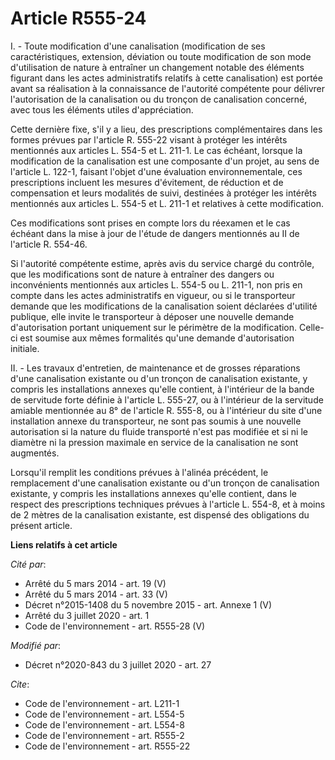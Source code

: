# Article R555-24

I. - Toute modification d'une canalisation (modification de ses caractéristiques, extension, déviation ou toute modification
de son mode d'utilisation de nature à entraîner un changement notable des éléments figurant dans les actes administratifs
relatifs à cette canalisation) est portée avant sa réalisation à la connaissance de l'autorité compétente pour délivrer
l'autorisation de la canalisation ou du tronçon de canalisation concerné, avec tous les éléments utiles d'appréciation.

Cette dernière fixe, s'il y a lieu, des prescriptions complémentaires dans les formes prévues par l'article R. 555-22 visant
à protéger les intérêts mentionnés aux articles L. 554-5 et L. 211-1. Le cas échéant, lorsque la modification de la
canalisation est une composante d'un projet, au sens de l'article L. 122-1, faisant l'objet d'une évaluation
environnementale, ces prescriptions incluent les mesures d'évitement, de réduction et de compensation et leurs modalités de
suivi, destinées à protéger les intérêts mentionnés aux articles L. 554-5 et L. 211-1 et relatives à cette modification.

Ces modifications sont prises en compte lors du réexamen et le cas échéant dans la mise à jour de l'étude de dangers
mentionnés au II de l'article R. 554-46.

Si l'autorité compétente estime, après avis du service chargé du contrôle, que les modifications sont de nature à entraîner
des dangers ou inconvénients mentionnés aux articles L. 554-5 ou L. 211-1, non pris en compte dans les actes administratifs
en vigueur, ou si le transporteur demande que les modifications de la canalisation soient déclarées d'utilité publique, elle
invite le transporteur à déposer une nouvelle demande d'autorisation portant uniquement sur le périmètre de la modification.
Celle-ci est soumise aux mêmes formalités qu'une demande d'autorisation initiale.

II. - Les travaux d'entretien, de maintenance et de grosses réparations d'une canalisation existante ou d'un tronçon de
canalisation existante, y compris les installations annexes qu'elle contient, à l'intérieur de la bande de servitude forte
définie à l'article L. 555-27, ou à l'intérieur de la servitude amiable mentionnée au 8° de l'article R. 555-8, ou à
l'intérieur du site d'une installation annexe du transporteur, ne sont pas soumis à une nouvelle autorisation si la nature du
fluide transporté n'est pas modifiée et si ni le diamètre ni la pression maximale en service de la canalisation ne sont
augmentés.

Lorsqu'il remplit les conditions prévues à l'alinéa précédent, le remplacement d'une canalisation existante ou d'un tronçon
de canalisation existante, y compris les installations annexes qu'elle contient, dans le respect des prescriptions techniques
prévues à l'article L. 554-8, et à moins de 2 mètres de la canalisation existante, est dispensé des obligations du présent
article.

**Liens relatifs à cet article**

_Cité par_:

  - Arrêté du 5 mars 2014 - art. 19 (V)
  - Arrêté du 5 mars 2014 - art. 33 (V)
  - Décret n°2015-1408 du 5 novembre 2015 - art. Annexe 1 (V)
  - Arrêté du 3 juillet 2020 - art. 1
  - Code de l'environnement - art. R555-28 (V)

_Modifié par_:

  - Décret n°2020-843 du 3 juillet 2020 - art. 27

_Cite_:

  - Code de l'environnement - art. L211-1
  - Code de l'environnement - art. L554-5
  - Code de l'environnement - art. L554-8
  - Code de l'environnement - art. R555-2
  - Code de l'environnement - art. R555-22
